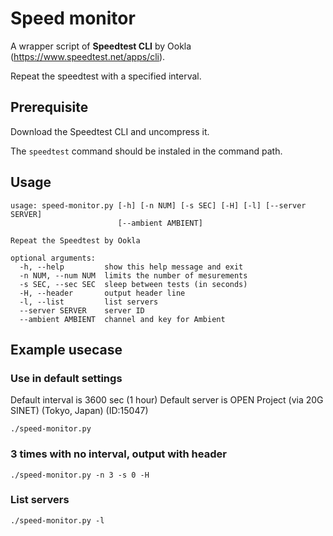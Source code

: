 # Speed monitor
A wrapper script of **Speedtest CLI** by Ookla (https://www.speedtest.net/apps/cli).

Repeat the speedtest with a specified interval.

## Prerequisite
Download the Speedtest CLI and uncompress it.

The `speedtest` command should be instaled in the command path.

## Usage
```
usage: speed-monitor.py [-h] [-n NUM] [-s SEC] [-H] [-l] [--server SERVER]
                        [--ambient AMBIENT]

Repeat the Speedtest by Ookla

optional arguments:
  -h, --help         show this help message and exit
  -n NUM, --num NUM  limits the number of mesurements
  -s SEC, --sec SEC  sleep between tests (in seconds)
  -H, --header       output header line
  -l, --list         list servers
  --server SERVER    server ID
  --ambient AMBIENT  channel and key for Ambient
```

## Example usecase
### Use in default settings
Default interval is 3600 sec (1 hour)
Default server is OPEN Project (via 20G SINET) (Tokyo, Japan) (ID:15047)
```
./speed-monitor.py
```
### 3 times with no interval, output with header
```
./speed-monitor.py -n 3 -s 0 -H
```
### List servers
```
./speed-monitor.py -l
```
